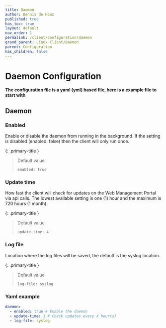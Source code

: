 ```yaml
---
title: Daemon
author: Dennis de Houx
published: true
has_toc: true
layout: default
nav_order: 1
permalink: /client/configuration/daemon
grand_parent: Linux Client/Daemon
parent: Configuration
has_children: false
---
```


# Daemon Configuration

**The configuration file is a yaml (yml) based file, here is a example file to start with**

## Daemon

### Enabled

Enable or disable the daemon from running in the background. If the setting is disabled (enabled: false) then the client will only run once.

{: .primary-title }

> Default value
>
> `enabled: true`

### Update time

How fast the client will check for updates on the Web Management Portal via api calls. The lowest available setting is one (1) hour and the maximum is 720 hours (1 month).

{: .primary-title }

> Default value
>
> `update-time: 4`

### Log file

Location where the log files will be saved, the default is the syslog location.

{: .primary-title }

> Default value
>
> `log-file: syslog`

### Yaml example

```yaml
daemon:
  - enabled: true # Enable the daemon
  - update-time: 1 # Check updates every X hour(s)
  - log-file: syslog
```
